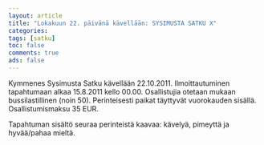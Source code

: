 ```yaml
---
layout: article 
title: "Lokakuun 22. päivänä kävellään: SYSIMUSTA SATKU X" 
categories: 
tags: [satku]
toc: false 
comments: true 
ads: false 
---
```


Kymmenes Sysimusta Satku kävellään 22.10.2011. Ilmoittautuminen
tapahtumaan alkaa 15.8.2011 kello 00.00. Osallistujia otetaan mukaan
bussilastillinen (noin 50). Perinteisesti paikat täyttyvät vuorokauden
sisällä. Osallistumismaksu 35 EUR.

Tapahtuman sisältö seuraa perinteistä kaavaa: kävelyä, pimeyttä ja
hyvää/pahaa mieltä.

